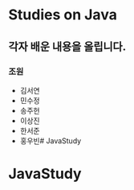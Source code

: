 # Studies on Java
## 각자 배운 내용을 올립니다.

### 조원
- 김서연
- 민수정
- 송주헌
- 이상진
- 한서준
- 홍우빈# JavaStudy
# JavaStudy
